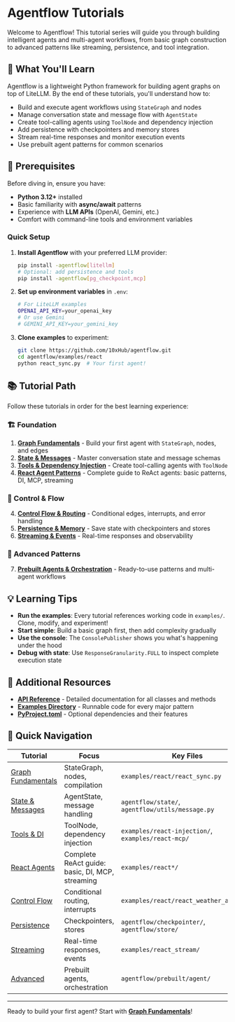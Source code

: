 # Agentflow Tutorials

Welcome to  Agentflow! This tutorial series will guide you through building intelligent agents and multi-agent workflows, from basic graph construction to advanced patterns like streaming, persistence, and tool integration.

## 🎯 What You'll Learn

 Agentflow is a lightweight Python framework for building agent graphs on top of LiteLLM. By the end of these tutorials, you'll understand how to:

- Build and execute agent workflows using `StateGraph` and nodes
- Manage conversation state and message flow with `AgentState`
- Create tool-calling agents using `ToolNode` and dependency injection
- Add persistence with checkpointers and memory stores
- Stream real-time responses and monitor execution events
- Use prebuilt agent patterns for common scenarios

## 🚀 Prerequisites

Before diving in, ensure you have:

- **Python 3.12+** installed
- Basic familiarity with **async/await** patterns
- Experience with **LLM APIs** (OpenAI, Gemini, etc.)
- Comfort with command-line tools and environment variables

### Quick Setup

1. **Install  Agentflow** with your preferred LLM provider:
   ```bash
   pip install -agentflow[litellm]
   # Optional: add persistence and tools
   pip install -agentflow[pg_checkpoint,mcp]
   ```

2. **Set up environment variables** in `.env`:
   ```bash
   # For LiteLLM examples
   OPENAI_API_KEY=your_openai_key
   # Or use Gemini
   # GEMINI_API_KEY=your_gemini_key
   ```

3. **Clone examples** to experiment:
   ```bash
   git clone https://github.com/10xHub/agentflow.git
   cd agentflow/examples/react
   python react_sync.py  # Your first agent!
   ```

## 📚 Tutorial Path

Follow these tutorials in order for the best learning experience:

### 🏗️ Foundation
1. **[Graph Fundamentals](graph.md)** - Build your first agent with `StateGraph`, nodes, and edges
2. **[State & Messages](state.md)** - Master conversation state and message schemas
3. **[Tools & Dependency Injection](adapter.md)** - Create tool-calling agents with `ToolNode`
4. **[React Agent Patterns](react/)** - Complete guide to ReAct agents: basic patterns, DI, MCP, streaming

### 🔀 Control & Flow
4. **[Control Flow & Routing](graph.md#control-flow)** - Conditional edges, interrupts, and error handling
5. **[Persistence & Memory](checkpointer.md)** - Save state with checkpointers and stores
6. **[Streaming & Events](publisher.md)** - Real-time responses and observability

### 🎯 Advanced Patterns
7. **[Prebuilt Agents & Orchestration](misc/advanced_patterns.md)** - Ready-to-use patterns and multi-agent workflows

## 💡 Learning Tips

- **Run the examples**: Every tutorial references working code in `examples/`. Clone, modify, and experiment!
- **Start simple**: Build a basic graph first, then add complexity gradually
- **Use the console**: The `ConsolePublisher` shows you what's happening under the hood
- **Debug with state**: Use `ResponseGranularity.FULL` to inspect complete execution state

## 📖 Additional Resources

- **[API Reference](../reference/)** - Detailed documentation for all classes and methods
- **[Examples Directory](../../examples/)** - Runnable code for every major pattern
- **[PyProject.toml](../../pyproject.toml)** - Optional dependencies and their features

## 🔗 Quick Navigation

| Tutorial | Focus | Key Files |
|----------|-------|-----------|
| [Graph Fundamentals](graph.md) | StateGraph, nodes, compilation | `examples/react/react_sync.py` |
| [State & Messages](state.md) | AgentState, message handling | `agentflow/state/`, `agentflow/utils/message.py` |
| [Tools & DI](adapter.md) | ToolNode, dependency injection | `examples/react-injection/`, `examples/react-mcp/` |
| [React Agents](react/) | Complete ReAct guide: basic, DI, MCP, streaming | `examples/react*/` |
| [Control Flow](graph.md#control-flow) | Conditional routing, interrupts | `examples/react/react_weather_agent.py` |
| [Persistence](checkpointer.md) | Checkpointers, stores | `agentflow/checkpointer/`, `agentflow/store/` |
| [Streaming](publisher.md) | Real-time responses, events | `examples/react_stream/` |
| [Advanced](misc/advanced_patterns.md) | Prebuilt agents, orchestration | `agentflow/prebuilt/agent/` |

---

Ready to build your first agent? Start with **[Graph Fundamentals](graph.md)**!
